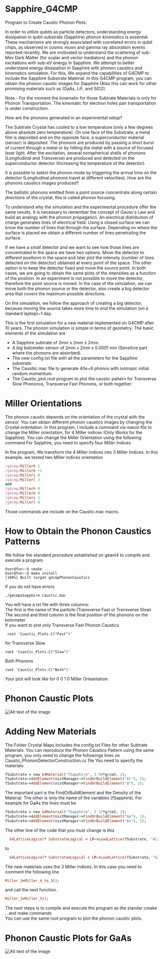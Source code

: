 # Sapphire_G4CMP
Program to Create Caustic Phonon Plots.

In order to utilize qubits as particle detectors, understanding energy dissipation in qubit substrate (Sapphire) phonon kinematics is essential. These mechanisms are strongly associated with correlated errors in qubit chips, as observed in cosmic muon and gamma ray absorption events reported recently. We are motivated to understand the scattering of sub-Mev Dark Matter (for scalar and vector mediators) and the phonon excitations with sub-eV energy in Sapphire. We attempt to better understand energy dissipation in Sapphire with phonon caustics and kinematics simulation. For this, We expand the capabilities of G4CMP to include the Sapphire Substrate Material. In this G4CMP program, you can obtain the phonon caustic images for Sapphire (Also this can work for other promising materials such as (GaAs, LiF, and SiO2).<br> 

Note.- For the moment the kinematic for those Subtrate Materials  is only for Phonon Transportation. The kinematic for electron holes pair transportation is under construction.<br> 

How are the phonons generated in an experimental setup?

The Subtrate Crystal has cooled to a low temperature (only a few degrees above absolute zero temperature). On one face of the Substrate, a metal film is deposited and on the opposite face, a superconductor material (sensor) is deposited. The phonons are produced by passing a short burst of current through a metal or by hitting the metal with a source of focused laser light. After the excitation, several nonspherical shells of phonons (Longitudinal and Transverse) are produced and detected on the superconductor detector (Increasing the temperature of the detector). <br> 

It is possible to select the phonon mode by triggering the arrival time on the detector (Longitudinal phonons travel at different velocities).
How are the phonons caustics images produced?<br> 

The ballistic phonons emitted from a point source concentrate along certain directions of the crystal, this is called phonon focusing.<br> 

To understand why the simulation and the experimental procedure offer the same results. It is necessary to remember the concept of Gauss's Law and build an analogy with the phonon propagation.  An electrical distribution of charge generates lines of electrical field. Using a closed surface we can know the number of lines that through the surface.  Depending on where the surface is placed we obtain a different number of lines penetrating the surface.  <br> 

If we have a small detector and we want to see how those lines are concentrated in the space we have two options. Move the detector to different positions in the space and later plot the intensity (number of lines detected on the detector) obtained at every point of the space. The other option is to keep the detector fixed and move the source point. In both cases, we are going to obtain the same plots of the intensities as a function of the position. In an experiment is not possible to move the detector, therefore the point source is moved. In the case of the simulation, we can  move both the phonon source or the detector, also create a big detector area that covers the maximum possible directions. <br> 

On the simulation, we follow the approach of creating a big detector, because moving the source takes more time to end the simulation (on a standard laptop)~1 day. 


This is the first simulation for a new material implemented on G4CMP after 10 years. The phonon simulation is simple in terms of geometry. The basic elements of the simulation are 

* A Sapphire subtrate of 2mm x 2mm x 2mm.
* A big bolometer sensor of 2mm x 2mm x 0.0001 mm (Sensitive part where the phonons are absorbed).
* The new config.txt file with all the parameters for the Sapphire substrate.
* The Causitic.mac file to generate 40e+6 phonos with isotropic initial random momentum.
* The Caustic_plot.root program to plot the caustic pattern for Transverse Slow Phononos, Transverse Fast Phonons, or both together.
# Miller Orientations
The phonon caustic depends on the orientation of the crystal with the sensor. You can obtain different phonon caustics images by changing the Crystal orientation. In this program, I include a command via macro file to change the Miller orientation, for 4 Miller indices (Only Works for the Sapphire).
You can change the Miller Orientation using the following command
 For Sapphire, you need to specify four Miller Indices

In the program, We transform the 4 Miller indices into 3 Miller Indices.
In this example, we tested two Miller indices orientation 
```ruby
/g4cmp/Millerh 1
/g4cmp/Millerk -1
/g4cmp/Milleri 0
/g4cmp/Millerl 2
and
/g4cmp/Millerh 0
/g4cmp/Millerk 0
/g4cmp/Milleri 1
/g4cmp/Millerl 0

```
Those commands are include on the Caustic.mac macro.

# How to Obtain the Phonon Caustics Patterns
We follow the standard procedure established on geant4 to compile and execute a program. 
```console
User@fun:~$ cmake ..
User@fun:~$ make install
[100%] Built target g4cmpPhononCaustics
```
If you do not have errors
```console
./g4cmpaSapphire Caustic.mac
```
You will have a txt file with three columns: <br> 
The first is the name of the particle (Transverse Fast or Transverse Slow) <br> 
The second and third column is the final position of the phonons on the bolometer <br> 
If you want to plot only Transverse Fast Phonon Caustics
```console
 root 'Cuastic_Plots.C("Fast")'
```
for Transverse Slow
```console
root 'Cuastic_Plots.C("Slow")'
```
Both Phonons
```console
root 'Caustic_Plots.C("Both")'
```
Your plot will look like 
for 0 0 1 0 Miller Orieantation .

# Phonon Caustic Plots



![Alt text of the image](https://github.com/Israel-Tanjiro/Sapphire_G4CMP/blob/main/Sapphire_Phonon.png)

# Adding New Materials 
The Folder Crystal Maps Includes the config.txt Files for other Subtrate Materials.
You can reproduce the Phonon Caustics Pattern using the same program, you only need to change the followings lines on Caustic_PhononDetectorConstruction.cc file
You need to specify the materials 
```ruby
fSubstrate = new G4Material("fSapphire", 3.98*g/cm3, 2);
fSubstrate->AddElement(nistManager->FindOrBuildElement("Al"), 2);
fSubstrate->AddElement(nistManager->FindOrBuildElement("O"), 3);

```
The important part is the FindOrBuildElement and the Density of the Material. The other  is only the name of the variables (fSapphire).
For example for GaAs the lines must be 
```ruby
fSubstrate = new G4Material("fSapphire", 5.32*g/cm3, 2);
fSubstrate->AddElement(nistManager->FindOrBuildElement("Ga"), 1);
fSubstrate->AddElement(nistManager->FindOrBuildElement("As"), 1);
```
The other line of the code that you must change is this
```ruby
  G4LatticeLogical* SubstrateLogical = LM->LoadLattice(fSubstrate, "Al2O3");
```
to 

```ruby
  G4LatticeLogical* SubstrateeLogical = LM->LoadLattice(fSubstrate, "GaAs");
```
The new materials uses the 3 Miller indices. In this case you need to comment the following line 
```ruby
Miller_3=Miller_4_to_3();
```
and call the next function.
```ruby
Miller_3=Miller_3();
```

The next steps is to compile and execute the program as the standar cmake .. and make commands<br> 
You can use the same root program to plot the phonon caustic plots.

# Phonon Caustic Plots for GaAs
![Alt text of the image](https://github.com/Israel-Tanjiro/Sapphire_G4CMP/blob/main/Phonon_GaAS.png)

